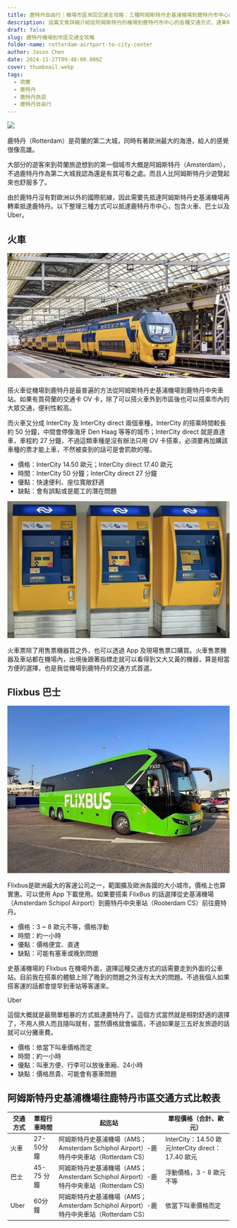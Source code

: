 ```yaml
---
title: 鹿特丹自由行｜機場市區來回交通全攻略：三種阿姆斯特丹史基浦機場到鹿特丹市中心的方法
description: 這篇文章詳細介紹從阿姆斯特丹的機場到鹿特丹市中心的各種交通方式、通車時間、價格比較、優缺點等實用資訊。
draft: false
slug: 鹿特丹機場到市區交通全攻略
folder-name: rotterdam-airtport-to-city-center
author: Jason Chen
date: 2024-11-27T09:48:00.000Z
cover: thumbnail.webp
tags:
  - 荷蘭
  - 鹿特丹
  - 鹿特丹旅遊
  - 鹿特丹自由行
---
```


![](thumbnail.webp)

鹿特丹（Rotterdam）是荷蘭的第二大城，同時有著歐洲最大的海港，給人的感覺很像高雄。

大部分的遊客來到荷蘭旅遊想到的第一個城市大概是阿姆斯特丹（Amsterdam），不過鹿特丹作為第二大城我認為還是有其可看之處。而且人比阿姆斯特丹少遊覽起來也舒服多了。

由於鹿特丹沒有對歐洲以外的國際航線，因此需要先抵達阿姆斯特丹史基浦機場再轉乘抵達鹿特丹。以下整理三種方式可以抵達鹿特丹市中心，包含火車、巴士以及 Uber。

## 火車

![](2.webp)

搭火車從機場到鹿特丹是最普遍的方法從阿姆斯特丹史基浦機場到鹿特丹中央車站。如果有買荷蘭的交通卡 OV 卡，除了可以搭火車外到市區後也可以搭乘市內的大眾交通，便利性較高。

而火車又分成 InterCity 及 InterCity direct 兩個車種，InterCity 的搭乘時間較長約 50 分鐘，中間會停像海牙 Den Haag 等等的城市；InterCity direct 就是直達車，車程約 27 分鐘，不過這類車種是沒有辦法只用 OV 卡搭乘，必須要再加購該車種的票才能上車，不然被查到的話可是會罰款的喔。

* 價格：InterCity 14.50 歐元；InterCity direct 17.40 歐元
* 時間：InterCity 50 分鐘；InterCity direct 27 分鐘
* 優點：快速便利、座位寬敞舒適
* 缺點：會有誤點或是罷工的潛在問題

![](3.webp)

火車票除了用售票機器買之外，也可以透過 App 及現場售票口購買。火車售票機器及車站都在機場內，出境後跟著指標走就可以看得到又大又黃的機器，算是相當方便的選擇，也是我從機場到鹿特丹的交通方式首選。

## Flixbus 巴士

![](4.webp)

Flixbus是歐洲最大的客運公司之一，範圍擴及歐洲各國的大小城市。價格上也算實惠。可以使用 App 下載使用。如果要搭乘 FlixBus 的話選擇從史基浦機場（Amsterdam Schipol Airport）到鹿特丹中央車站（Rooterdam CS）前往鹿特丹。

- 價格：3 ~ 8 歐元不等，價格浮動
- 時間：約一小時
- 優點：價格便宜、直達
- 缺點：可能有塞車或晚到問題

史基浦機場的 Flixbus 在機場外面，選擇這種交通方式的話需要走到外面的公車站。目前我在搭乘的體驗上除了晚到的問題之外沒有太大的問題。不過我個人如果搭客運的話都會提早到車站等客運來。

Uber

這個大概就是最簡單粗暴的方式抵達鹿特丹了。這個方式當然就是相對舒適的選擇了，不用人擠人而且隨叫就有，當然價格就會偏高，不過如果是三五好友旅遊的話就可以分攤車費。

- 價格：依當下叫車價格而定
- 時間：約一小時
- 優點：叫車方便、行李可以放後車廂、24小時
- 缺點：價格昂貴、可能會有塞車問題

## 阿姆斯特丹史基浦機場往鹿特丹市區交通方式比較表

| **交通方式** | **單程行車時間** | **起迄站**                                                   | **單程價格（合計、歐元）**                      |
| ------------ | ---------------- | ------------------------------------------------------------ | ------------------------------------------------- |
| 火車         | 27-50分鐘        | 阿姆斯特丹史基浦機場（AMS；Amsterdam Schiphol Airport）-鹿特丹中央車站（Rotterdam CS） | InterCity：14.50 歐元InterCity direct：17.40 歐元 |
| 巴士         | 45-75 分鐘       | 阿姆斯特丹史基浦機場（AMS；Amsterdam Schiphol Airport）-鹿特丹中央車站（Rotterdam CS） | 浮動價格，3 - 8 歐元不等                          |
| Uber         | 60分鐘           | 阿姆斯特丹史基浦機場（AMS；Amsterdam Schiphol Airport）-鹿特丹中央車站（Rotterdam CS） | 依當下叫車價格而定                                |
